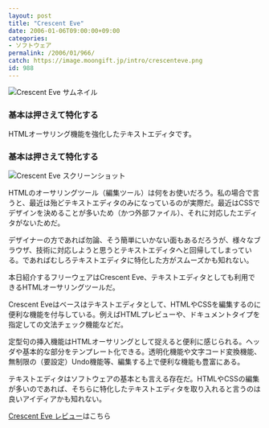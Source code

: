 ```yaml
---
layout: post
title: "Crescent Eve"
date: 2006-01-06T09:00:00+09:00
categories:
- ソフトウェア
permalink: /2006/01/966/
catch: https://image.moongift.jp/intro/crescenteve.png
id: 988
---
```

 ![Crescent Eve サムネイル](https://image.moongift.jp/intro/crescenteve.t.png "Crescent Eve サムネイル")
  

### 基本は押さえて特化する
  
HTMLオーサリング機能を強化したテキストエディタです。  
<!--more-->  

### 基本は押さえて特化する
  

![Crescent Eve スクリーンショット](https://image.moongift.jp/intro/crescenteve.png "Crescent Eve スクリーンショット")

  

HTMLのオーサリングツール（編集ツール）は何をお使いだろう。私の場合で言うと、最近は殆どテキストエディタのみになっているのが実際だ。最近はCSSでデザインを決めることが多いため（かつ外部ファイル）、それに対応したエディタがないためだ。

  

デザイナーの方であれば勿論、そう簡単にいかない面もあるだろうが、様々なブラウザ、技術に対応しようと思うとテキストエディタへと回帰してしまっている。であればむしろテキストエディタに特化した方がスムーズかも知れない。

  

本日紹介するフリーウェアはCrescent Eve、テキストエディタとしても利用できるHTMLオーサリングツールだ。

  

Crescent Eveはベースはテキストエディタとして、HTMLやCSSを編集するのに便利な機能を付与している。例えばHTMLプレビューや、ドキュメントタイプを指定しての文法チェック機能などだ。

  

定型句の挿入機能はHTMLオーサリングとして捉えると便利に感じられる。ヘッダや基本的な部分をテンプレート化できる。透明化機能や文字コード変換機能、無制限の（要設定）Undo機能等、編集する上で便利な機能も豊富にある。

  

テキストエディタはソフトウェアの基本とも言える存在だ。HTMLやCSSの編集が多いのであれば、そちらに特化したテキストエディタを取り入れると言うのは良いアイディアかも知れない。

  

[Crescent Eve レビュー](http://oss.moongift.jp/review/i-989.html)はこちら

